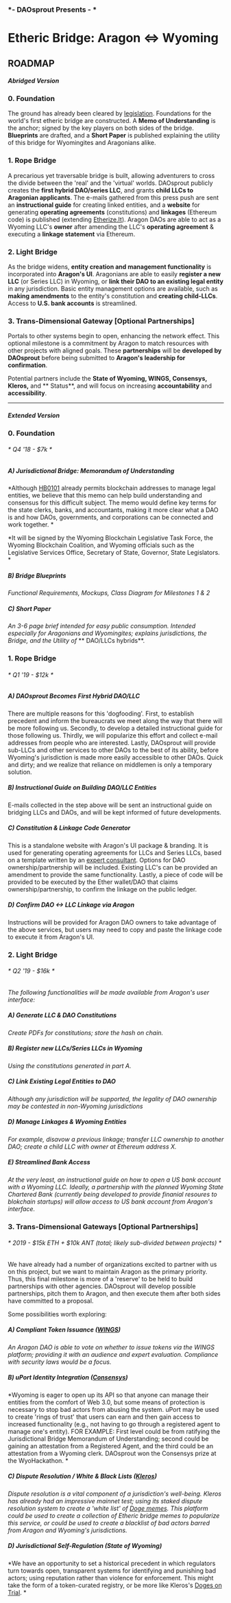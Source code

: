 ###  *- DAOsprout Presents - *
# **Etheric Bridge: Aragon <=> Wyoming**
## **ROADMAP**

#### *Abridged Version*

### 0. Foundation

The ground has already been cleared by [legislation](https://docs.google.com/document/d/1dLkHGE-h_5Cpfy0Lq2DxLahBwKkqeyOp8pUTDrsSCNg/edit?usp=sharing). Foundations for the world's first etheric bridge are constructed. A **Memo of Understanding** is the anchor; signed by the key players on both sides of the bridge. **Blueprints** are drafted, and a **Short Paper** is published explaining the utility of this bridge for Wyomingites and Aragonians alike. 


### 1. Rope Bridge

A precarious yet traversable bridge is built, allowing adventurers to cross the divide between the 'real' and the 'virtual' worlds. DAOsprout publicly creates the **first hybrid DAO/series LLC**, and grants **child LLCs to Aragonian applicants**. The e-mails gathered from this press push are sent an **instructional guide** for creating linked entities, and a **website** for generating **operating agreements** (constitutions) and **linkages** (Ethereum code) is published (extending [Etherize.It](https://devpost.com/software/etherize-it-daosprout)). Aragon DAOs are able to act as a Wyoming LLC's **owner** after amending the LLC's **operating agreement** & executing a **linkage statement** via Ethereum. 

### 2. Light Bridge

As the bridge widens, **entity creation and management functionality** is incorporated into **Aragon's UI**. Aragonians are able to easily **register a new LLC** (or Series LLC) in Wyoming, or **link their DAO to an existing legal entity** in any jurisdiction. Basic entity management options are available, such as **making amendments** to the entity's constitution and **creating child-LLCs**. Access to **U.S. bank accounts** is streamlined.


### 3. Trans-Dimensional Gateway [Optional Partnerships]

Portals to other systems begin to open, enhancing the network effect. This optional milestone is a commitment by Aragon to match resources with other projects with aligned goals. These **partnerships** will be **developed by DAOsprout** before being submitted to **Aragon's leadership for confirmation**.

Potential partners include the **State of Wyoming, WINGS, Consensys, Kleros,** and ** Status**, and will  focus on increasing **accountability** and **accessibility**.



----------------------------------------------------------------------------------------------------------
#### *Extended Version*


### 0. Foundation
###### * Q4 '18 - $7k *

##### A) Jurisdictional Bridge: Memorandum of Understanding

*Although [HB0101](http://www.wyoleg.gov/2018/Introduced/HB0101.pdf) already permits blockchain addresses to manage legal entities, we believe that this memo can help build understanding and consensus for this difficult subject. The memo would define key terms for the state clerks, banks, and accountants, making it more clear what a DAO is and how DAOs, governments, and corporations can be connected and work together. *

*It will be signed by the Wyoming Blockchain Legislative Task Force, the Wyoming Blockchain Coalition, and Wyoming officials such as the Legislative Services Office, Secretary of State, Governor, State Legislators. *
      
##### B) Bridge Blueprints

*Functional Requirements, Mockups, Class Diagram for Milestones 1 & 2*

##### C) Short Paper

*An 3-6 page brief intended for easy public consumption. Intended especially for Aragonians and Wyomingites; explains jurisdictions, the Bridge, and the Utility of* ** DAO/LLCs hybrids**.


### 1. Rope Bridge

###### * Q1 '19 - $12k *

##### A) DAOsprout Becomes First Hybrid DAO/LLC

There are multiple reasons for this 'dogfooding'. First, to establish precedent and inform the bureaucrats we meet along the way that there will be more following us. Secondly, to develop a detailed instructional guide for those following us. Thirdly, we will popularize this effort and collect e-mail addresses from people who are interested. Lastly, DAOsprout will provide sub-LLCs and other services to other DAOs to the best of its ability, before Wyoming's jurisdiction is made more easily accessible to other DAOs. Quick and dirty; and we realize that reliance on middlemen is only a temporary solution. 

##### B) Instructional Guide on Building DAO/LLC Entities

E-mails collected in the step above will be sent an instructional guide on bridging LLCs and DAOs, and will be kept informed of future developments.
     
##### C) Constitution & Linkage Code Generator 

This is a standalone website with Aragon's UI package & branding. 
It is used for generating operating agreements for LLCs and Series LLCs, based on a template written by an [expert consultant](ballounlaw.com). Options for DAO ownership/partnership will be included. Existing LLC's can be provided an amendment to provide the same functionality. Lastly, a piece of code will be provided to be executed by the Ether wallet/DAO that claims ownership/partnership, to confirm the linkage on the public ledger.

##### D)  Confirm DAO <-> LLC Linkage via Aragon

Instructions will be provided for Aragon DAO owners to take advantage of the above services, but users may need to copy and paste the linkage code to execute it from Aragon's UI. 

### 2. Light Bridge
###### * Q2 '19 - $16k *
*The following functionalities will be made available from Aragon's user interface:*

##### A) Generate LLC & DAO Constitutions 

*Create PDFs for constitutions; store the hash on chain.*


##### B) Register new LLCs/Series LLCs in Wyoming

*Using the constitutions generated in part A.*


##### C) Link Existing Legal Entities to DAO 

   *Although any jurisdiction will be supported, the legality of DAO ownership may be contested in non-Wyoming jurisdictions*

##### D) Manage Linkages & Wyoming Entities
   
*For example, disavow a previous linkage; transfer LLC ownership to another DAO; create a child LLC with owner at Ethereum address X.*

##### E) Streamlined Bank Access
   
*At the very least, an instructional guide on how to open a US bank account with a Wyoming LLC. Ideally, a partnership with the planned Wyoming State Chartered Bank (currently being developed to provide finanial resoures to blokchain startups) will allow access to US bank account from Aragon's interface.*


### 3. Trans-Dimensional Gateways [Optional Partnerships]
###### * 2019 - $15k ETH + $10k ANT (total; likely sub-divided between projects) *

We have already had a number of organizations excited to partner with us on this project, but we want to maintain Aragon as the primary priority. Thus, this final milestone is more of a 'reserve' to be held to build partnerships with other agencies. DAOsprout will develop possible partnerships, pitch them to Aragon, and then execute them after both sides have committed to a proposal.

Some possibilities worth exploring:

##### A) Compliant Token Issuance ([WINGS](www.wings.ai)) 

*An Aragon DAO is able to vote on whether to issue tokens via the WINGS platform; providing it with an audience and expert evaluation. Compliance with security laws would be a focus.*

##### B) uPort Identity Integration ([Consensys](https://consensys.net/about/))
*Wyoming is eager to open up its API so that anyone can manage their entities from the comfort of Web 3.0, but some means of protection is necessary to stop bad actors from abusing the system. uPort may be used to create 'rings of trust' that users can earn and then gain access to increased functionality (e.g., not having to go through a registered agent to manage one's entity). FOR EXAMPLE: First level could be from ratifying the Jurisdictional Bridge Memorandum of Understanding; second could be gaining an attestation from a Registered Agent, and the third could be an attestation from a Wyoming clerk.  DAOsprout won the Consensys prize at the WyoHackathon. *
   
##### C) Dispute Resolution / White & Black Lists ([Kleros](www.kleros.io)) 
*Dispute resolution is a vital component of a jurisdiction's well-being. Kleros has already had an impressive mainnet test; using its staked dispute resolution system to create a 'white list' of [Doge memes](https://dogesontrial.dog). This platform could be used to create a collection of Etheric bridge memes to popularize this service, or could be used to create a blacklist of bad actors barred from Aragon and Wyoming's jurisdictions.*

##### D) Jurisdictional Self-Regulation (State of Wyoming)
*We have an opportunity to set a historical precedent in which regulators turn towards open, transparent systems for identifying and punishing bad actors; using reputation rather than violence for enforcement. This might take the form of a token-curated registry, or be more like Kleros's [Doges on Trial](https://dogesontrial.dog). *




